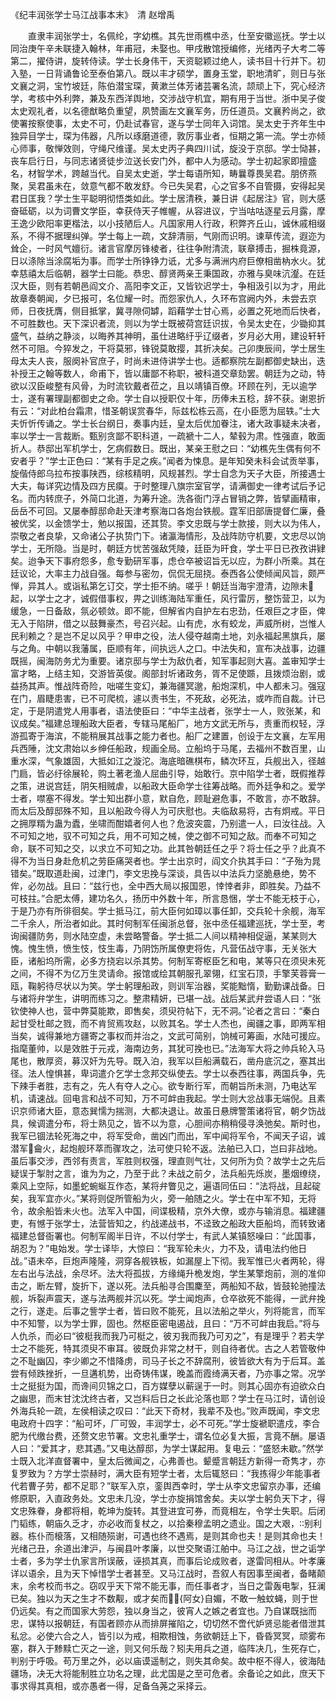 《纪丰润张学士马江战事本末》　清 赵增禹 


　　直隶丰润张学士，名佩纶，字幼樵。其先世雨樵中丞，仕至安徽巡抚。学士以同治庚午辛未联捷入翰林，年甫冠，未娶也。甲戌散馆授编修，光绪丙子大考二等第二，擢侍讲，旋转侍读。学士长身伟干，天资聪颖过绝人，读书目十行并下。初入塾，一日背诵鲁论至泰伯第八。既以丰才硕学，置身玉堂，职地清旷，则日与张文襄之洞，宝竹坡廷，陈伯潜宝琛，黄漱兰体芳诸芸署名流，颉顽上下，究心经济学，考核中外利弊，兼及东西洋舆地，交涉战守机宜，期有用于当世。浙中吴子俊太史观礼者，以名德猷略负重望，夙赞画左文襄军务，历任道员。文襄矜尚之，欲使署按察使事，太史不可，仍赴试春官，遂与学士同年入词馆。吴太史于齐年生中独异目学士，琛为伟器，凡所以琢磨道德，敦厉事业者，恒期之第一流。学士亦倾心师事，敬惮效则，守绳尺维谨。吴太史丙子典四川试，旋没于京邸。学士恸甚，丧车启行日，与同志诸贤徒步泣送长安门外，都中人为感动。学士初起家即擅盛名，材智学术，跨越当代。自吴太史逝，学士每语所知，畴曩尊畏吴君。朋侪燕聚，吴君虽未在，敛意气都不敢发舒。今已失吴君，心之官多不自管摄，安得起吴君日匡我？学士生平聪明彻悟类如此。学士居清秩，兼日讲《起居注》官，则大感奋砥砺，以为词曹文学臣，幸获侍天子帷幄，从容进议，宁当咕咕逐星云月露，摩王逸少欧阳率更楷法，以小技陋后人。凡国家用人行政，积弊齐丘山，诚休戚相缀系，不得不据理纠弹。学士每上一疏，文辞清丽，气刚而识明。谏草传流，遐迩为耸企，一时风气嬗衍。诸言官摩厉锋棱者，往往争附清流，联章搏击，掘株竟源，日以涤除当涂腐垢为事。而学士所铮铮力诋，尤多与满洲内府巨僚相凿枘水火。犹幸慈禧太后临朝，器学士曰能。恭忠、醇贤两亲王秉国政，亦雅与臭味沆瀣。在廷汉大臣，则有若朝邑阎文介、高阳李文正，又皆钦迟学士，争相汲引以为才，用此故章奏朝闻，夕已报可，名位耀一时。而怨家仇人，久环布宫阙内外，未尝去京师，日夜抚膺，侧目抵掌，冀寻隙伺罅，蹈藉学士甘心焉，必置之死地而后快者，不可胜数也。天下深识者流，则以为学士既被荷宫廷识拔，令吴太史在，少锄抑其盛气，益纳之静淡，以晦养其神明，虽仕进略纡乎辽缀者，岁月必大用，建设轩轩然不可阻。今猝发之，干将莫邪，锋锐莫敢撄，其折决矣。己卯庚辰间，学士居生母太夫人丧，服阕补官庶子，时尚未进侍讲学士也。适都察院左副都御史缺出，迭补授王之翰等数人，命甫下，皆以庸鄙不称职，被科道交章劾罢。朝廷为之动，特欲以汉臣峻整有风骨，为时流钦戴者莅之，且以靖镇百僚。环顾在列，无以逾学士，遂有署理副都御史之命。学士自以授职仅十年，历俸未五稔，辞不获。谢恩折有云：“对此柏台霜肃，惜圣朝误赏春华，际兹松栋云高，在小臣愿为屈轶。”士大夫忻忻传诵之。学士长台纲日，奏事内廷，皇太后优加眷注，诸大政事疑未决者，率以学士一言裁断。甄别贪鄙不职科道，一疏褫十二人，辇毂为肃。性强直，敢面折人。恭邸出军机学士，乞病假数日。既出，某亲王慰之曰：“幼樵先生偶有何不安者乎？”学士正色曰：“某有手足之疾。”闻者为悚息。是年知癸未科会试贡举事，旋偕侍郎乌拉布按事陕西，综核精明，风规甚烈。学士自念为天子大臣，所接遇士大夫，每详究边情及四方民瘼。于时整理八旗宗室官学，请满御史一律考试后予记名。而内转庶子，外简口北道，为筹升途。洗各衙门浮占冒销之弊，皆擘画精审，岳岳不可回。又屡奉醇邸命赴天津考察海口各炮台铁舰。霆军旧部唐提督仁廉，叠被优奖，以金馈学士，勉以报国，还其贽。李文忠既与学士款接，则大以为伟人，崇敬之者良挚，又命诸公子执贽门下。诸瀛海情形，及战阵防守机要，文忠尽以饷学士，无所隐。当是时，朝廷方忧苦强敌凭陵，廷臣为旰食，学士平日已孜孜讲肄矣。迨争天下事府怨多，愈专勤研军事，虑仓卒被诏旨无以应，为群小所乘。其在廷议论，大率主力战自强。每参与密勿，侃侃无屈挠。泰西各公使倾闻风旨，颇严惮，异其人。或诣私第乞订交，学士拒不纳。嗟乎！朝廷当海宇澄清，边隙未起，以学士之才，诚假借事权，畀之训练海陆军重任，风行雷厉，整饬营卫，以为缓急，一日备敌，氛必顿敛。即不能，但解省内自护左右忠劲，任艰巨之才臣，俾无入于陷阱，借之以鼓舞豪杰，号召兴起。山有虎，水有蛟龙，声威所树，岂惟人民利赖之？是岂不足以风乎？甲申之役，法人侵夺越南土地，刘永福起黑旗兵，屡与之角。中朝以我藩属，臣顺有年，间执远人之口。中法失和，宣布决战事，边疆既摇，闽海防务尤为重要。诸京邸与学士为敌仇者，知军事起则大喜。盖审知学士富才略，上结主知，交游皆英俊。阁部封圻诸政务，胥不足使踬，且拨烦治剧，或益扬其声。惟战阵奇险，咄嗟生变幻，兼海疆冥邈，船炮深机，中人都未习。强寇在门，眉睫患害，已不可爬梳，遽以责书生，不死敌，必死法，或咋而自裁。计已定，于是阴遣党人用事者，语法使臣曰：“中华主战者，张学士一人，败张某，和议成矣。”福建总理船政大臣者，专辖马尾船厂，地方文武无所与，责重而权轻，浮游孤寄于海滨，不能稍展其战事之能力者也。船厂之建置，创设于左文襄，左军用兵西陲，沈文肃始以乡绅任船政，规画全局。立船坞于马尾，去福州不数百里，山重水深，气象雄固，大抵如江之漩沱。海底暗礁棋布，鳞次环互，兵舰出入，径越门扃，皆必纡徐展轮，购土著老渔人屈曲引导，始敢行。京中陷学士者，既假推荐之策，进说宫廷，阴矢相贼虐，以船政大臣命学士往筹战略。而外廷争和之。爱学士者，噤塞不得发。学士知出群小意，默自危，顾耻避危事，不敢言，亦不敢辞。而太后及醇邸殊不知，且以船政今得人为可庆慰也。夫临敌易将，古有炯戒。平日之拥厚糈为蛊为蠹，坐啸而酣嬉者何人也？危波突震，乃别遣一人，曰汝往战。入不可知之地，驭不可知之兵，用不可知之械，使之御不可知之敌。而奉不可知之命，联不可知之交，以求立不可知之功。此其咎朝廷任之乎？将士任之乎？此真不得不为当日身赴危机之劳臣痛哭者也。学士出京时，阎文介执其手曰：“子殆为晁错矣。”既取道赴闽，过津门，李文忠挽与深谈，具告以中法兵力坚脆悬绝，势不侔，必勿战。且曰：“兹行也，全中西大局以报国恩，悻悻者非，即胜矣。乃益不可枝拄。”合肥太傅，建功名久，扬历中外数十年，所言恳悃，学士不能无枝于心，于是乃亦有所徘徊矣。学士抵马江，前大臣何如璋以事任卸，交兵轮十余舰，海军二千余人，所治者如此。其时何制军任闽浙总督，张中丞任福建巡抚，学士至，考询闽疆防务，则水陆空虚，未尝略警备。学士抵二人间以精神相促逼，某某则大愧。愧生愤，愤生忮，忮生毒，乃阴饬所属僚吏将佐，凡营伍战守事，无关张大臣，诸船坞所需，必多方挠宕以杀其势。何制军寄枢臣乞和电，某等只在须臾未死之间，不得不为亿万生灵请命。报馆或绘其朝服孔翠翎，红宝石顶，手擎芙蓉膏一瓯，鞠躬待尽状以为笑。学士躬理船政，则训军治器，奖能黜惰，勤勤课战备。日与诸将弁学生，讲明而练习之。整肃精妍，已堪一战。战后某武弁尝语人曰：“张钦使神人也，营中弊莫能欺，即售矣，须臾符帖下，无不洞。”论者之言曰：“秦白起甘受杜邮之戮，而不肯贸焉攻赵，以败其名。学士人杰也，闽疆之事，即两军相当矣，诚得兼地方疆寄之事权而并治之，文武可简别，饷械可筹画，水陆可援应。指麾董帅，以是效胜于元戎，海南边务，其犹可挽也已。”法海军大将之帅兵轮入马尾也，散厚资，募汉奸为先导。既入泊，我军以巨船满载石，凿舟底沉之，塞其出径。法人惶惧甚，卑词遣介乞学士念邦交纵使去。学士以泰西往事，两国兵争，先下辣手者胜，志有之，先人有夺人之心。欲专断行军，而朝旨所未测，乃电达军机，请速战。回电言和战不可知，万不可衅由我起。学士则大忿战事无端倪。且素识京师诸大臣，意态巽懦为揣测，大都决退让。故虽日悬牌警策诸将官，朝夕饬战具，候调遣分布，将士熟见之，皆不以为意，心胆间亦稍稍侵寻涣弛矣。斯时也，我军已锢法轮死海之中，将军受命，凿凶门而出，军中闻将军令，不闻天子诏，诚潜军龠火，起炮舰环萃而骤攻之，法可使只轮不返。法舶已入口，岂曰非战地。虽后事交涉，西邻有责言，军胜则权强，理直则气壮，又何所为负？故学士之先后疑误于掣肘之言，谁为为之，乃至于此？未战之前夕，法兵船先烁炭，墨烟缭绕，乘风上空际，如墨蛇蜿蜒互作态，某将弁瞥见之，遍语同伍曰：“法将战，且起碇矣，我军宜亦火。”某将则促所管船为火，旁一舶随之火。学士在中军不知，无将令，故余船皆未火也。法军入中国，间谍极精，京外大僚，或亦与输消息。福建疆吏，有憾于张学士，法营皆知之，约战递战书，不迳致之船政大臣船坞，而转致诸福建总督衙署也。何制军阁半日许，不以付学士，有武人某镇怒噪曰：“此国事，胡忍为？”电始发。学士译毕，大惊曰：“我军轮未火，力不及，请电法约他日战。”语未卒，巨炮声隆隆，洞穿各舰铁板，如漏屋上下彻。我军惟已火者两轮，得左右出与法战，余尽坏。法大将孤拔，方缘绳升桅发炮，学生某擎炮前，测的准仰击之，断左臂，旋折下，遂以死。法兵船寻合围麇至，两船知不敌，皆鼓轮驰撞法舰，坼裂声震天，遂与法两舰并沉以死。学士闻炮声，仓卒欲死不能得，一武弁挽之行，遂走。后事之訾学士者，皆曰败不能死，且以法船之举火，列将能言，而军中不知警，以为学士罪，固也。然枢臣密电遏战，且曰：“万不可衅由我启。”将与人仇杀，而必曰“彼梃我而我乃可梃之，彼刃我而我乃可刃之”，有是理乎？若夫学士之不能死，特其须臾不审耳。彼既负非常之材干，则自待者优。古之人若管敬仲之不耻幽囚，李少卿之不惜降虏，司马子长之不辞腐刑，彼皆欲大有为于后耳。盖尝有倾跌挫折，一旦遘机势，出奇铸伟谋，晚盖而霞绮满天者，乃亦事之常。况学士之挺挺为国，而谗间贝锦之口，百方媒孽以蕲逞于一时。则其心固亦有迫欲众白之幽思，而末甘沈沈终古者，又岂料后日之长此沦落也耶？学士在马江时，请创设外海兵轮一疏，左侯相读之叹曰：“此天下奇材，我辈不及也。”败声既闻，李文忠电政府十四字：“船可坏，厂可毁，丰润学士，必不可死。”学士旋褫职遣戍，李合肥为代缴台费，还赘文忠节署。文忠礼重学士，谓名位必复大振，言竟不酬。屡语人曰：“爱其才，悲其遇。”又电达醇邸，为学士谋起用。复电云：“盛怒未歇。”然学士既入北洋直督署中，皇太后微闻之，心弗善也。颦蹙言朝廷方新得一奇隽才，亦复罗致为？方学士崇赫时，满大臣有短学士者，太后辄怒曰：“我拣得少年能事者代若曹子劳，都不足耶？”联军入京，銮舆西幸时，学士从李文忠留京办事，还编修原职，入直政务处。文忠未几没，学士亦旋捐馆舍矣。夫以学士躬负天下才，得文忠殊眷，身都将相，乾坤为旋转。其登进宜可券，而竟相左，令学士失职。后闭门韬练，朝庙久乏才，亦必收而复杖之，以拾秦穆孟明之遗业。国之大艰，别利器。栋仆而榱落，又相随殒谢，可遇也终不遇焉，是则其命也夫！是则其命也夫！光绪己丑，余道出津沪，与闽县叶孝廉，以世交聚语江舶中。马江之战，世之诟学士者，多为学士仇家言所误蔽，诬损其真，而事后论成败者，遂雷同相从。叶孝廉详以语余，且为天下悼惜学士者甚至。又马江战时，吾叙人有因事至闽者，备睹颠末，余考校而书之。窃叹乎天下常不能无事，而任事者才，当日之雷轰电掣，狂澜已矣。独以为天之生才不数觏，或才矣而{阿女}自媚，不敢一触蚊蝇，则于世仍远矣。有之而国家大劳怨，独以身当之，彼宵人之嫉之者宜也。乃自谋既拙而忠，谋特以报朝廷，有国者顾亦从而排屏摧陷之，切切然不啻代妒贤忌能者借泄其私忿。必使六合之人，皆引以为戒，相欺相蚀，务欲朝廷上下，昏昏冥冥，顽雾布塞，群入于黪黩亡灭之一途，则又何乐哉？矧夫用兵之道，临阵决几，生死存亡，判别于呼吸。苟万里之外，必以庙谟遥制之，则失其命矣。故中枢不得人，彼海陆疆场，决无大将能制胜立功名之理，此尤国是之至可危者。余备论之如此，庶天下事求得其真相，或亦愚者一得，足备刍荛之采择云。

